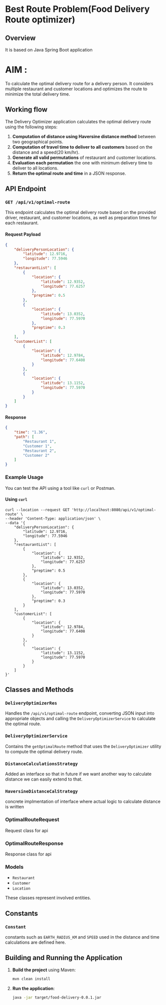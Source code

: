 # Best Route Problem(Food Delivery Route optimizer)

## Overview

It is based on Java Spring Boot application 
# AIM : 

To calculate the optimal delivery route for a delivery person. 
It considers multiple restaurant and customer locations and
optimizes the route to minimize the total delivery time.


## Working flow

The Delivery Optimizer application calculates the optimal delivery route using the following steps:

1. **Computation of distance using Haversine distance method** between two geographical points.
2. **Computation of travel time to deliver to all customers** based on the distance and a  speed(20 km/hr).
3. **Generate all valid permutations** of restaurant and customer locations.
4. **Evaluation each permutation** the one with minimum delivery time to deliver to all locations.
5. **Return the optimal route and time** in a JSON response.

## API Endpoint

### `GET /api/v1/optimal-route`

This endpoint calculates the optimal delivery route based on the provided driver, restaurant, and
customer locations, as well as preparation times for each restaurant.

#### Request Payload

```json
{
    "deliveryPersonLocation": {
        "latitude": 12.9716,
        "longitude": 77.5946
    },
    "restaurantList": [
        {
            "location": {
                "latitude": 12.9352,
                "longitude": 77.6257
            },
            "preptime": 0.5
        },
        {
            "location": {
                "latitude": 13.0352,
                "longitude": 77.5970
            },
            "preptime": 0.3
        }
    ],
    "customerList": [
        {
            "location": {
                "latitude": 12.9784,
                "longitude": 77.6408
            }
        },
        {
            "location": {
                "latitude": 13.1152,
                "longitude": 77.5970
            }
        }
    ]
}
```

#### Response

```json
{
    "time": "1.36",
    "path": [
        "Restaurant 1",
        "Customer 1",
        "Restaurant 2",
        "Customer 2"
    ]
}
```

### Example Usage

You can test the API using a tool like `curl` or Postman.

#### Using `curl`
```
curl --location --request GET 'http://localhost:8080/api/v1/optimal-route' \
--header 'Content-Type: application/json' \
--data '{
    "deliveryPersonLocation": {
        "latitude": 12.9716,
        "longitude": 77.5946
    },
    "restaurantList": [
        {
            "location": {
                "latitude": 12.9352,
                "longitude": 77.6257
            },
            "preptime": 0.5
        },
        {
            "location": {
                "latitude": 13.0352,
                "longitude": 77.5970
            },
            "preptime": 0.3
        }
    ],
    "customerList": [
        {
            "location": {
                "latitude": 12.9784,
                "longitude": 77.6408
            }
        },
        {
            "location": {
                "latitude": 13.1152,
                "longitude": 77.5970
            }
        }
    ]
}'
```


## Classes and Methods

### `DeliveryOptimizerRes`

Handles the `/api/v1/optimal-route` endpoint, converting JSON input into appropriate objects and calling
the `DeliveryOptimizerService` to calculate the optimal route.

### `DeliveryOptimizerService`

Contains the `getOptimalRoute` method that uses the `DeliveryOptimizer` utility to compute the
optimal delivery route.

### `DistanceCalculationsStrategy`

Added an interface so that in future if we want another way to calculate distance we can easily extend to that.
### `HaversineDistanceCalStrategy`
concrete implmentation of interface where actual logic to calculate distance is written

### OptimalRouteRequest
Request class for api

### OptimalRouteResponse
Response class for api

### Models
- `Restaurant`
- `Customer`
- `Location`


These classes represent involved entities.

## Constants

### `Constant`

constants such as `EARTH_RADIUS_KM` and `SPEED` used in the distance and time calculations are defined here.

## Building and Running the Application

1. **Build the project** using Maven:
   ```sh
   mvn clean install
   ```

2. **Run the application**:
   ```sh
   java -jar target/food-delivery-0.0.1.jar
   ```
